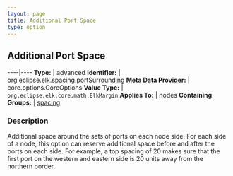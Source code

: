 ```yaml
---
layout: page
title: Additional Port Space
type: option
---
```

## Additional Port Space

----|----
**Type:** | advanced
**Identifier:** | org.eclipse.elk.spacing.portSurrounding
**Meta Data Provider:** | core.options.CoreOptions
**Value Type:** | `org.eclipse.elk.core.math.ElkMargin`
**Applies To:** | nodes
**Containing Groups:** | [spacing](org-eclipse-elk-spacing)

### Description

Additional space around the sets of ports on each node side. For each side of a node, this option can reserve additional space before and after the ports on each side. For example, a top spacing of 20 makes sure that the first port on the western and eastern side is 20 units away from the northern border.
